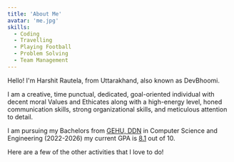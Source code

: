 ```yaml
---
title: 'About Me'
avatar: 'me.jpg'
skills:
  - Coding
  - Travelling
  - Playing Football
  - Problem Solving
  - Team Management
---
```


Hello! I'm Harshit Rautela, from Uttarakhand, also known as DevBhoomi.

I am a creative, time punctual, dedicated, goal-oriented individual with decent moral Values and Ethicates along with a high-energy level, honed communication skills, strong organizational skills, and meticulous attention to detail.

I am pursuing my Bachelors from [GEHU, DDN](https://gehu.ac.in/) in Computer Science and Engineering (2022-2026) my current GPA is [8.1]() out of 10.

Here are a few of the other activities that I love to do!
